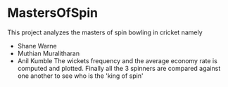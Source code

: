 # MastersOfSpin
This project analyzes the masters of spin bowling in cricket namely 
- Shane Warne
- Muthian Muralitharan 
- Anil Kumble
The wickets frequency and the average economy rate is computed and plotted.
Finally all the 3 spinners are compared against one another to see who is the 'king of spin'